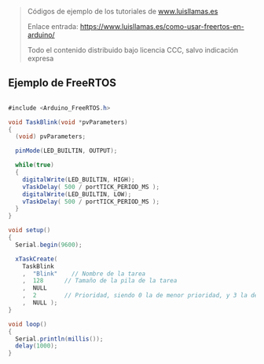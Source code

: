 > Códigos de ejemplo de los tutoriales de www.luisllamas.es
>
> Enlace entrada: https://www.luisllamas.es/como-usar-freertos-en-arduino/
>
> Todo el contenido distribuido bajo licencia CCC, salvo indicación expresa


## Ejemplo de FreeRTOS
```csharp
#include <Arduino_FreeRTOS.h>

void TaskBlink(void *pvParameters)
{
  (void) pvParameters;

  pinMode(LED_BUILTIN, OUTPUT);

  while(true)
  {
    digitalWrite(LED_BUILTIN, HIGH);
    vTaskDelay( 500 / portTICK_PERIOD_MS );
    digitalWrite(LED_BUILTIN, LOW);    
    vTaskDelay( 500 / portTICK_PERIOD_MS );
  }
}

void setup()
{
  Serial.begin(9600);

  xTaskCreate(
    TaskBlink
    ,  "Blink"    // Nombre de la tarea
    ,  128      // Tamaño de la pila de la tarea
    ,  NULL
    ,  2        // Prioridad, siendo 0 la de menor prioridad, y 3 la de mayor
    ,  NULL );
}

void loop()
{
  Serial.println(millis());
  delay(1000);
}
```


